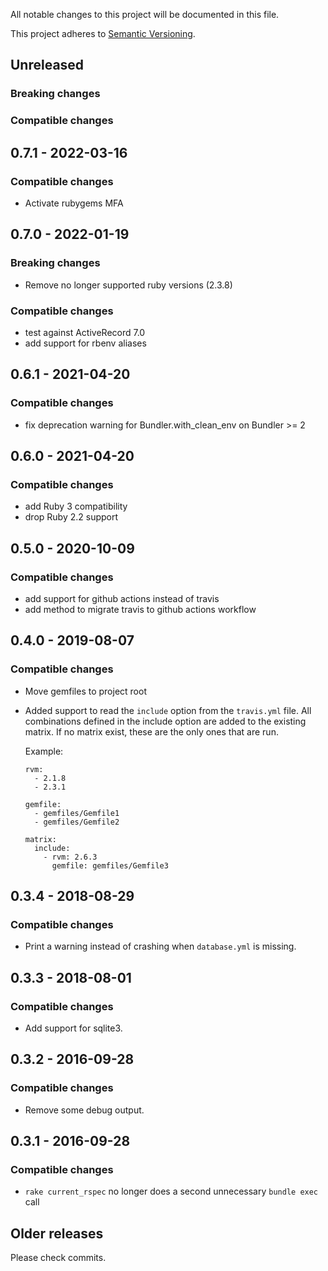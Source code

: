 All notable changes to this project will be documented in this file.

This project adheres to [Semantic Versioning](http://semver.org/spec/v2.0.0.html).


## Unreleased

### Breaking changes

### Compatible changes

## 0.7.1 - 2022-03-16

### Compatible changes

- Activate rubygems MFA

## 0.7.0 - 2022-01-19

### Breaking changes

- Remove no longer supported ruby versions (2.3.8)

### Compatible changes

- test against ActiveRecord 7.0
- add support for rbenv aliases

## 0.6.1 - 2021-04-20

### Compatible changes

- fix deprecation warning for Bundler.with_clean_env on Bundler >= 2

## 0.6.0 - 2021-04-20

### Compatible changes

- add Ruby 3 compatibility
- drop Ruby 2.2 support

## 0.5.0 - 2020-10-09

### Compatible changes

- add support for github actions instead of travis
- add method to migrate travis to github actions workflow

## 0.4.0 - 2019-08-07

### Compatible changes

- Move gemfiles to project root
- Added support to read the `include` option from the `travis.yml` file. All combinations defined in the include option
  are added to the existing matrix. If no matrix exist, these are the only ones that are run.

  Example:

  ```
  rvm:
    - 2.1.8
    - 2.3.1

  gemfile:
    - gemfiles/Gemfile1
    - gemfiles/Gemfile2

  matrix:
    include:
      - rvm: 2.6.3
        gemfile: gemfiles/Gemfile3
  ```

## 0.3.4 - 2018-08-29

### Compatible changes

- Print a warning instead of crashing when `database.yml` is missing.


## 0.3.3 - 2018-08-01

### Compatible changes

- Add support for sqlite3.


## 0.3.2 - 2016-09-28

### Compatible changes

- Remove some debug output.


## 0.3.1 - 2016-09-28

### Compatible changes

- `rake current_rspec` no longer does a second unnecessary `bundle exec` call


## Older releases

Please check commits.

